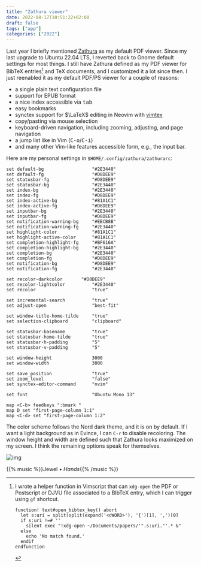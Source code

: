 ```yaml
---
title: "Zathura viewer"
date: 2022-08-17T10:51:22+02:00
draft: false
tags: ["app"]
categories: ["2022"]
---
```


Last year I briefly mentioned [Zathura] as my default PDF viewer. Since my last upgrade to Ubuntu 22.04 LTS, I reverted back to Gnome default settings for most things. I still have Zathura defined as my PDF viewer for BibTeX entries[^1] and TeX documents, and I customized it a lot since then. I just reenabled it as my default PDF/PS viewer for a couple of reasons:

- a single plain text configuration file
- support for EPUB format
- a nice index accessible via <kbd>tab</kbd>
- easy bookmarks
- synctex support for $\LaTeX$ editing in Neovim with [vimtex]
- copy/pasting via mouse selection
- keyboard-driven navigation, including zooming, adjusting, and page navigation
- a jump list like in Vim (<kbd>C-o</kbd>/<kbd>C-i</kbd>)
- and many other Vim-like features accessible form, e.g., the input bar.

Here are my personal settings in `$HOME/.config/zathura/zathurarc`:

```
set default-bg                  "#2E3440"
set default-fg                  "#D8DEE9"
set statusbar-fg                "#D8DEE9"
set statusbar-bg                "#2E3440"
set index-bg                    "#2E3440"
set index-fg                    "#D8DEE9"
set index-active-bg             "#81A1C1"
set index-active-fg             "#D8DEE9"
set inputbar-bg                 "#2E3440"
set inputbar-fg                 "#D8DEE9"
set notification-warning-bg     "#EBCB8B"
set notification-warning-fg     "#2E3440"
set highlight-color             "#81A1C1"
set highlight-active-color      "#81A1C1"
set completion-highlight-fg     "#BF616A"
set completion-highlight-bg     "#2E3440"
set completion-bg               "#2E3440"
set completion-fg               "#D8DEE9"
set notification-bg             "#D8DEE9"
set notification-fg             "#2E3440"

set recolor-darkcolor 		"#D8DEE9"
set recolor-lightcolor          "#2E3440"
set recolor                     "true"

set incremental-search          "true"
set adjust-open                 "best-fit"

set window-title-home-tilde     "true"
set selection-clipboard         "clipboard"

set statusbar-basename          "true"
set statusbar-home-tilde        "true"
set statusbar-h-padding         "5"
set statusbar-v-padding         "5"

set window-height               3000
set window-width                3000

set save_position               "true"
set zoom_level                  "false"
set synctex-editor-command      "nvim"

set font                        "Ubuntu Mono 13"

map <C-b> feedkeys ":bmark "
map D set "first-page-column 1:1"
map <C-d> set "first-page-column 1:2"
```

The color scheme follows the Nord dark theme, and it is on by default. If I want a light background as in Evince, I can `C-r` to disable recoloring. The window height and width are defined such that Zathura looks maximized on my screen. I think the remaining options speak for themselves.

![img](/img/2022-08-17-11-52-45.png)

{{% music %}}Jewel • _Hands_{{% /music %}}

[zathura]: /post/nyxt-browser/
[vimtex]: https://github.com/lervag/vimtex

[^1]:
    I wrote a helper function in Vimscript that can `xdg-open` the PDF or Postscript or DJVU file associated to a BIbTeX entry, which I can trigger using `gf` shortcut.

    ```
    function! text#open_bibtex_key() abort
      let s:uri = split(split(expand('<cWORD>'), '{')[1], ',')[0]
      if s:uri !=# ''
        silent exec "!xdg-open ~/Documents/papers/'".s:uri."'.* &"
      else
        echo 'No match found.'
      endif
    endfunction
    ```
